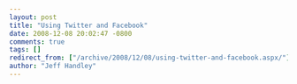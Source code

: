 ```yaml
---
layout: post
title: "Using Twitter and Facebook"
date: 2008-12-08 20:02:47 -0800
comments: true
tags: []
redirect_from: ["/archive/2008/12/08/using-twitter-and-facebook.aspx/"]
author: "Jeff Handley"
---
```


